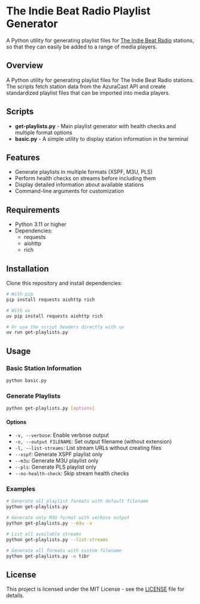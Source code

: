 # The Indie Beat Radio Playlist Generator

A Python utility for generating playlist files for [The Indie Beat Radio](https://theindiebeat.fm) stations, so that they can easily be added to a range of media players.

## Overview

A Python utility for generating playlist files for The Indie Beat Radio stations. The scripts fetch station data from the AzuraCast API and create standardized playlist files that can be imported into media players.

## Scripts

- **get-playlists.py** - Main playlist generator with health checks and multiple format options
- **basic.py** - A simple utility to display station information in the terminal

## Features

- Generate playlists in multiple formats (XSPF, M3U, PLS)
- Perform health checks on streams before including them
- Display detailed information about available stations
- Command-line arguments for customization

## Requirements

- Python 3.11 or higher
- Dependencies:
  - requests
  - aiohttp
  - rich

## Installation

Clone this repository and install dependencies:

```bash
# With pip
pip install requests aiohttp rich

# With uv
uv pip install requests aiohttp rich

# Or use the script headers directly with uv
uv run get-playlists.py
```

## Usage

### Basic Station Information

```bash
python basic.py
```

### Generate Playlists

```bash
python get-playlists.py [options]
```

#### Options

- `-v, --verbose`: Enable verbose output
- `-o, --output FILENAME`: Set output filename (without extension)
- `-l, --list-streams`: List stream URLs without creating files
- `--xspf`: Generate XSPF playlist only
- `--m3u`: Generate M3U playlist only
- `--pls`: Generate PLS playlist only
- `--no-health-check`: Skip stream health checks

### Examples

```bash
# Generate all playlist formats with default filename
python get-playlists.py

# Generate only M3U format with verbose output
python get-playlists.py --m3u -v

# List all available streams
python get-playlists.py --list-streams

# Generate all formats with custom filename
python get-playlists.py -o tibr
```

## License

This project is licensed under the MIT License - see the [LICENSE](LICENSE) file for details.
